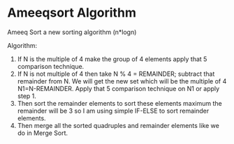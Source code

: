 # Ameeqsort Algorithm
Ameeq Sort a new sorting algorithm (n*logn)

Algorithm:
1.	If N is the multiple of 4 make the group of 4 elements apply that 5 comparison technique.
2.	If N is not multiple of 4 then take N % 4 = REMAINDER; subtract that remainder from N. We will get the new set which will be the multiple of 4 N1=N-REMAINDER. Apply that 5 comparison technique on N1 or apply step 1. 
3.	Then sort the remainder elements to sort these elements maximum the remainder will be 3 so I am using simple IF-ELSE to sort remainder elements.
4.	Then merge all the sorted quadruples and remainder elements like we do in Merge Sort.
